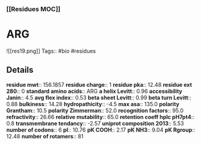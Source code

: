 ### [[Residues MOC]]
# ARG
![[res19.png]]
Tags:: #bio #residues
## Details
**residue mwt**:: 156.1857
**residue charge**:: 1
**residue pka**:: 12.48
**residue ext 280**:: 0
**standard amino acids**:: ARG
**a helix Levitt**:: 0.96
**accessibility Janin**:: 4.5
**avg flex index**:: 0.53
**beta sheet Levitt**:: 0.99
**beta turn Levitt**:: 0.88
**bulkiness**:: 14.28
**hydropathicity**:: -4.5
**max asa**:: 135.0
**polarity Grantham**:: 10.5
**polarity Zimmerman**:: 52.0
**recognition factors**:: 95.0
**refractivity**:: 26.66
**relative mutability**:: 65.0
**retention coeff hplc pH7pt4**:: 0.8
**transmembrane tendancy**:: -2.57
**uniprot composition 2013**:: 5.53
**number of codons**:: 6
**pI**:: 10.76
**pK COOH**:: 2.17
**pK NH3**:: 9.04
**pK Rgroup**:: 12.48
**number of rotamers**:: 81
